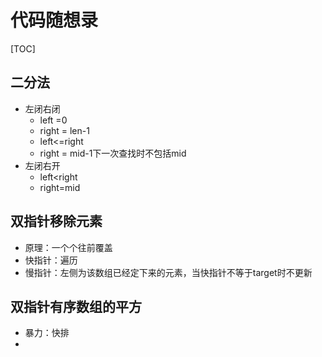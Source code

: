 # 代码随想录

[TOC]

## 二分法

- 左闭右闭
  - left =0
  - right = len-1
  - left<=right
  - right = mid-1下一次查找时不包括mid
- 左闭右开
  - left<right
  - right=mid

## 双指针移除元素

- 原理：一个个往前覆盖
- 快指针：遍历
- 慢指针：左侧为该数组已经定下来的元素，当快指针不等于target时不更新



## 双指针有序数组的平方

- 暴力：快排
- 





































































